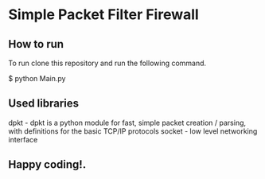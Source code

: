 # Simple Packet Filter Firewall

## How to run

To run clone this repository and run the following command.

$ python Main.py

## Used libraries

dpkt - dpkt is a python module for fast, simple packet creation / parsing, with definitions for the basic TCP/IP protocols
socket - low level networking interface

## Happy coding!.
